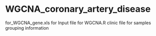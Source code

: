 # WGCNA_coronary_artery_disease
for_WGCNA_gene.xls for Input file for WGCNA.R
clinic file for samples grouping information 
